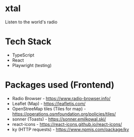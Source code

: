 # xtal

Listen to the world's radio

# Tech Stack

- TypeScript
- React
- Playwright (testing)

# Packages used (Frontend)

- Radio Browser - https://www.radio-browser.info/
- Leaflet (Map) - https://leafletjs.com/
- OpenStreeMap tiles (Tiles for map) - https://operations.osmfoundation.org/policies/tiles/
- sonner (Toasts) - https://sonner.emilkowal.ski/
- react-icons - https://react-icons.github.io/react-icons/
- ky (HTTP requests) - https://www.npmjs.com/package/ky

